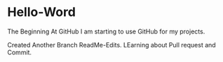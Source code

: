# Hello-Word
The Beginning At GitHub
I am starting to use GitHub for my projects.

Created Another Branch ReadMe-Edits.
LEarning about Pull request and Commit.

